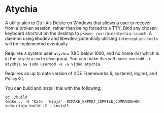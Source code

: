 # Atychia

A utility akin to Ctrl-Alt-Delete on Windows that allows a user to recover from a broken session, rather than being forced to a TTY.
Bind any chosen keyboard shortcut on the desktop to `pkexec /usr/bin/atychia-launch`. A daemon using libudev and libevdev, potentially utilising `interception-tools` will be implemented eventually.

Requires a system user `atychia` (UID below 1000, and no home dir) which is in the `atychia` and `video` group.
You can make this with `sudo useradd -r atychia && sudo usermod -a -G video atychia`.

Requires an up to date version of KDE Frameworks 6, systemd, logind, and PolicyKit.

You can build and install this with the following:
```
cd ./build
cmake .. -G "Kate - Ninja" -DCMAKE_EXPORT_COMPILE_COMMANDS=ON
sudo ninja-build -C . install
```
